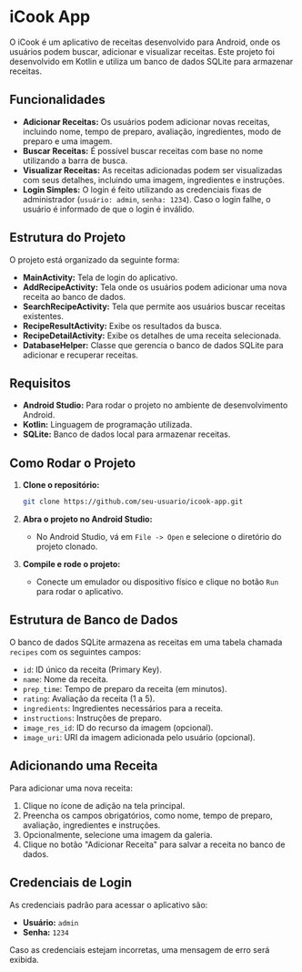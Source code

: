 
# iCook App

O iCook é um aplicativo de receitas desenvolvido para Android, onde os usuários podem buscar, adicionar e visualizar receitas. Este projeto foi desenvolvido em Kotlin e utiliza um banco de dados SQLite para armazenar receitas.

## Funcionalidades

- **Adicionar Receitas:** Os usuários podem adicionar novas receitas, incluindo nome, tempo de preparo, avaliação, ingredientes, modo de preparo e uma imagem.
- **Buscar Receitas:** É possível buscar receitas com base no nome utilizando a barra de busca.
- **Visualizar Receitas:** As receitas adicionadas podem ser visualizadas com seus detalhes, incluindo uma imagem, ingredientes e instruções.
- **Login Simples:** O login é feito utilizando as credenciais fixas de administrador (`usuário: admin`, `senha: 1234`). Caso o login falhe, o usuário é informado de que o login é inválido.

## Estrutura do Projeto

O projeto está organizado da seguinte forma:

- **MainActivity:** Tela de login do aplicativo.
- **AddRecipeActivity:** Tela onde os usuários podem adicionar uma nova receita ao banco de dados.
- **SearchRecipeActivity:** Tela que permite aos usuários buscar receitas existentes.
- **RecipeResultActivity:** Exibe os resultados da busca.
- **RecipeDetailActivity:** Exibe os detalhes de uma receita selecionada.
- **DatabaseHelper:** Classe que gerencia o banco de dados SQLite para adicionar e recuperar receitas.

## Requisitos

- **Android Studio:** Para rodar o projeto no ambiente de desenvolvimento Android.
- **Kotlin:** Linguagem de programação utilizada.
- **SQLite:** Banco de dados local para armazenar receitas.

## Como Rodar o Projeto

1. **Clone o repositório:**
   ```bash
   git clone https://github.com/seu-usuario/icook-app.git
   ```

2. **Abra o projeto no Android Studio:**
   - No Android Studio, vá em `File -> Open` e selecione o diretório do projeto clonado.

3. **Compile e rode o projeto:**
   - Conecte um emulador ou dispositivo físico e clique no botão `Run` para rodar o aplicativo.

## Estrutura de Banco de Dados

O banco de dados SQLite armazena as receitas em uma tabela chamada `recipes` com os seguintes campos:

- `id`: ID único da receita (Primary Key).
- `name`: Nome da receita.
- `prep_time`: Tempo de preparo da receita (em minutos).
- `rating`: Avaliação da receita (1 a 5).
- `ingredients`: Ingredientes necessários para a receita.
- `instructions`: Instruções de preparo.
- `image_res_id`: ID do recurso da imagem (opcional).
- `image_uri`: URI da imagem adicionada pelo usuário (opcional).

## Adicionando uma Receita

Para adicionar uma nova receita:
1. Clique no ícone de adição na tela principal.
2. Preencha os campos obrigatórios, como nome, tempo de preparo, avaliação, ingredientes e instruções.
3. Opcionalmente, selecione uma imagem da galeria.
4. Clique no botão "Adicionar Receita" para salvar a receita no banco de dados.

## Credenciais de Login

As credenciais padrão para acessar o aplicativo são:
- **Usuário:** `admin`
- **Senha:** `1234`

Caso as credenciais estejam incorretas, uma mensagem de erro será exibida.
